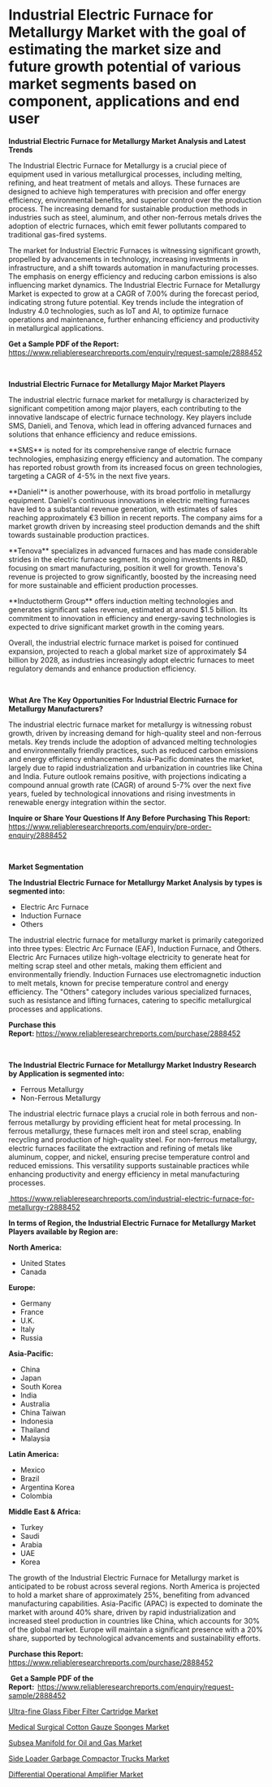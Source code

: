 <p><h1>Industrial Electric Furnace for Metallurgy Market with the goal of estimating the market size and future growth potential of various market segments based on component, applications and end user</h1></p><p><strong>Industrial Electric Furnace for Metallurgy Market Analysis and Latest Trends</strong></p>
<p><p>The Industrial Electric Furnace for Metallurgy is a crucial piece of equipment used in various metallurgical processes, including melting, refining, and heat treatment of metals and alloys. These furnaces are designed to achieve high temperatures with precision and offer energy efficiency, environmental benefits, and superior control over the production process. The increasing demand for sustainable production methods in industries such as steel, aluminum, and other non-ferrous metals drives the adoption of electric furnaces, which emit fewer pollutants compared to traditional gas-fired systems.</p><p>The market for Industrial Electric Furnaces is witnessing significant growth, propelled by advancements in technology, increasing investments in infrastructure, and a shift towards automation in manufacturing processes. The emphasis on energy efficiency and reducing carbon emissions is also influencing market dynamics. The Industrial Electric Furnace for Metallurgy Market is expected to grow at a CAGR of 7.00% during the forecast period, indicating strong future potential. Key trends include the integration of Industry 4.0 technologies, such as IoT and AI, to optimize furnace operations and maintenance, further enhancing efficiency and productivity in metallurgical applications.</p></p>
<p><strong>Get a Sample PDF of the Report:&nbsp;</strong> <a href="https://www.reliableresearchreports.com/enquiry/request-sample/2888452?utm_campaign=8&utm_medium=2&utm_source=Github&utm_content=ia&utm_term=14032025&utm_id=industrial-electric-furnace-for-metallurgy">https://www.reliableresearchreports.com/enquiry/request-sample/2888452</a></p>
<p>&nbsp;</p>
<p><strong>Industrial Electric Furnace for Metallurgy Major Market Players</strong></p>
<p><p>The industrial electric furnace market for metallurgy is characterized by significant competition among major players, each contributing to the innovative landscape of electric furnace technology. Key players include SMS, Danieli, and Tenova, which lead in offering advanced furnaces and solutions that enhance efficiency and reduce emissions.</p><p>**SMS** is noted for its comprehensive range of electric furnace technologies, emphasizing energy efficiency and automation. The company has reported robust growth from its increased focus on green technologies, targeting a CAGR of 4-5% in the next five years.</p><p>**Danieli** is another powerhouse, with its broad portfolio in metallurgy equipment. Danieli's continuous innovations in electric melting furnaces have led to a substantial revenue generation, with estimates of sales reaching approximately €3 billion in recent reports. The company aims for a market growth driven by increasing steel production demands and the shift towards sustainable production practices.</p><p>**Tenova** specializes in advanced furnaces and has made considerable strides in the electric furnace segment. Its ongoing investments in R&D, focusing on smart manufacturing, position it well for growth. Tenova's revenue is projected to grow significantly, boosted by the increasing need for more sustainable and efficient production processes.</p><p>**Inductotherm Group** offers induction melting technologies and generates significant sales revenue, estimated at around $1.5 billion. Its commitment to innovation in efficiency and energy-saving technologies is expected to drive significant market growth in the coming years.</p><p>Overall, the industrial electric furnace market is poised for continued expansion, projected to reach a global market size of approximately $4 billion by 2028, as industries increasingly adopt electric furnaces to meet regulatory demands and enhance production efficiency.</p></p>
<p>&nbsp;</p>
<p><strong>What Are The Key Opportunities For Industrial Electric Furnace for Metallurgy Manufacturers?</strong></p>
<p><p>The industrial electric furnace market for metallurgy is witnessing robust growth, driven by increasing demand for high-quality steel and non-ferrous metals. Key trends include the adoption of advanced melting technologies and environmentally friendly practices, such as reduced carbon emissions and energy efficiency enhancements. Asia-Pacific dominates the market, largely due to rapid industrialization and urbanization in countries like China and India. Future outlook remains positive, with projections indicating a compound annual growth rate (CAGR) of around 5-7% over the next five years, fueled by technological innovations and rising investments in renewable energy integration within the sector.</p></p>
<p><strong>Inquire or Share Your Questions If Any Before Purchasing This Report:</strong> <a href="https://www.reliableresearchreports.com/enquiry/pre-order-enquiry/2888452?utm_campaign=8&utm_medium=2&utm_source=Github&utm_content=ia&utm_term=14032025&utm_id=industrial-electric-furnace-for-metallurgy">https://www.reliableresearchreports.com/enquiry/pre-order-enquiry/2888452</a></p>
<p>&nbsp;</p>
<p><strong>Market Segmentation</strong></p>
<p><strong>The Industrial Electric Furnace for Metallurgy Market Analysis by types is segmented into:</strong></p>
<p><ul><li>Electric Arc Furnace</li><li>Induction Furnace</li><li>Others</li></ul></p>
<p><p>The industrial electric furnace for metallurgy market is primarily categorized into three types: Electric Arc Furnace (EAF), Induction Furnace, and Others. Electric Arc Furnaces utilize high-voltage electricity to generate heat for melting scrap steel and other metals, making them efficient and environmentally friendly. Induction Furnaces use electromagnetic induction to melt metals, known for precise temperature control and energy efficiency. The "Others" category includes various specialized furnaces, such as resistance and lifting furnaces, catering to specific metallurgical processes and applications.</p></p>
<p><strong>Purchase this Report:&nbsp;</strong><a href="https://www.reliableresearchreports.com/purchase/2888452?utm_campaign=8&utm_medium=2&utm_source=Github&utm_content=ia&utm_term=14032025&utm_id=industrial-electric-furnace-for-metallurgy">https://www.reliableresearchreports.com/purchase/2888452</a></p>
<p>&nbsp;</p>
<p><strong>The Industrial Electric Furnace for Metallurgy Market Industry Research by Application is segmented into:</strong></p>
<p><ul><li>Ferrous Metallurgy</li><li>Non-Ferrous Metallurgy</li></ul></p>
<p><p>The industrial electric furnace plays a crucial role in both ferrous and non-ferrous metallurgy by providing efficient heat for metal processing. In ferrous metallurgy, these furnaces melt iron and steel scrap, enabling recycling and production of high-quality steel. For non-ferrous metallurgy, electric furnaces facilitate the extraction and refining of metals like aluminum, copper, and nickel, ensuring precise temperature control and reduced emissions. This versatility supports sustainable practices while enhancing productivity and energy efficiency in metal manufacturing processes.</p></p>
<p><a href="https://www.reliableresearchreports.com/industrial-electric-furnace-for-metallurgy-r2888452?utm_campaign=8&utm_medium=2&utm_source=Github&utm_content=ia&utm_term=14032025&utm_id=industrial-electric-furnace-for-metallurgy">&nbsp;https://www.reliableresearchreports.com/industrial-electric-furnace-for-metallurgy-r2888452</a></p>
<p><strong>In terms of Region, the Industrial Electric Furnace for Metallurgy Market Players available by Region are:</strong></p>
<p>
    <p> <strong> North America: </strong>
        <ul>
            <li>United States</li>
            <li>Canada</li>
        </ul>
        </p> 
    <p> <strong> Europe: </strong>
        <ul>
            <li>Germany</li>
            <li>France</li>
            <li>U.K.</li>
            <li>Italy</li>
            <li>Russia</li>
        </ul>
        </p> 
    <p> <strong> Asia-Pacific: </strong>
        <ul>
            <li>China</li>
            <li>Japan</li>
            <li>South Korea</li>
            <li>India</li>
            <li>Australia</li>
            <li>China Taiwan</li>
            <li>Indonesia</li>
            <li>Thailand</li>
            <li>Malaysia</li>
        </ul>
        </p> 
    <p> <strong> Latin America: </strong>
        <ul>
            <li>Mexico</li>
            <li>Brazil</li>
            <li>Argentina Korea</li>
            <li>Colombia</li>
        </ul>
        </p> 
    <p> <strong> Middle East & Africa: </strong>
        <ul>
            <li>Turkey</li>
            <li>Saudi</li>
            <li>Arabia</li>
            <li>UAE</li>
            <li>Korea</li>
        </ul>
    </p>
    </p>
<p><p>The growth of the Industrial Electric Furnace for Metallurgy market is anticipated to be robust across several regions. North America is projected to hold a market share of approximately 25%, benefiting from advanced manufacturing capabilities. Asia-Pacific (APAC) is expected to dominate the market with around 40% share, driven by rapid industrialization and increased steel production in countries like China, which accounts for 30% of the global market. Europe will maintain a significant presence with a 20% share, supported by technological advancements and sustainability efforts.</p></p>
<p><strong>Purchase this Report: </strong><a href="https://www.reliableresearchreports.com/purchase/2888452?utm_campaign=8&utm_medium=2&utm_source=Github&utm_content=ia&utm_term=14032025&utm_id=industrial-electric-furnace-for-metallurgy">https://www.reliableresearchreports.com/purchase/2888452</a></p>
<p>&nbsp;<strong>Get a Sample PDF of the Report:&nbsp;&nbsp;</strong><a href="https://www.reliableresearchreports.com/enquiry/request-sample/2888452?utm_campaign=8&utm_medium=2&utm_source=Github&utm_content=ia&utm_term=14032025&utm_id=industrial-electric-furnace-for-metallurgy">https://www.reliableresearchreports.com/enquiry/request-sample/2888452</a></p>
<p><strong></strong></p>
<p><p><a href="https://github.com/braisykhwezi/Market-Research-Report-List-1/blob/main/ultra-fine-glass-fiber-filter-cartridge-market.md?utm_campaign=8&utm_medium=2&utm_source=Github&utm_content=ia&utm_term=14032025&utm_id=industrial-electric-furnace-for-metallurgy">Ultra-fine Glass Fiber Filter Cartridge Market</a></p><p><a href="https://github.com/marteionun0/Market-Research-Report-List-1/blob/main/medical-surgical-cotton-gauze-sponges-market.md?utm_campaign=8&utm_medium=2&utm_source=Github&utm_content=ia&utm_term=14032025&utm_id=industrial-electric-furnace-for-metallurgy">Medical Surgical Cotton Gauze Sponges Market</a></p><p><a href="https://github.com/shpirttangim48/Market-Research-Report-List-1/blob/main/subsea-manifold-for-oil-and-gas-market.md?utm_campaign=8&utm_medium=2&utm_source=Github&utm_content=ia&utm_term=14032025&utm_id=industrial-electric-furnace-for-metallurgy">Subsea Manifold for Oil and Gas Market</a></p><p><a href="https://github.com/maseykokosq1/Market-Research-Report-List-1/blob/main/side-loader-garbage-compactor-trucks-market.md?utm_campaign=8&utm_medium=2&utm_source=Github&utm_content=ia&utm_term=14032025&utm_id=industrial-electric-furnace-for-metallurgy">Side Loader Garbage Compactor Trucks Market</a></p><p><a href="https://github.com/lugnabirue/Market-Research-Report-List-1/blob/main/differential-operational-amplifier-market.md?utm_campaign=8&utm_medium=2&utm_source=Github&utm_content=ia&utm_term=14032025&utm_id=industrial-electric-furnace-for-metallurgy">Differential Operational Amplifier Market</a></p></p>